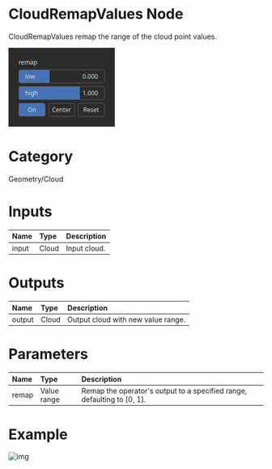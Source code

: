 
CloudRemapValues Node
=====================


CloudRemapValues remap the range of the cloud point values.



![img](../../images/nodes/CloudRemapValues_settings.png)


# Category


Geometry/Cloud
# Inputs

|Name|Type|Description|
| :--- | :--- | :--- |
|input|Cloud|Input cloud.|

# Outputs

|Name|Type|Description|
| :--- | :--- | :--- |
|output|Cloud|Output cloud with new value range.|

# Parameters

|Name|Type|Description|
| :--- | :--- | :--- |
|remap|Value range|Remap the operator's output to a specified range, defaulting to [0, 1].|

# Example


![img](../../images/nodes/CloudRemapValues.png)

